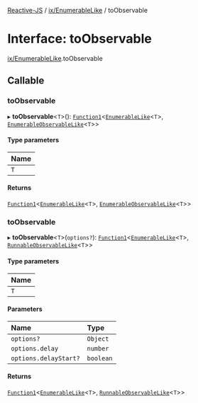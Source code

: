 [Reactive-JS](../README.md) / [ix/EnumerableLike](../modules/ix_EnumerableLike.md) / toObservable

# Interface: toObservable

[ix/EnumerableLike](../modules/ix_EnumerableLike.md).toObservable

## Callable

### toObservable

▸ **toObservable**<`T`\>(): [`Function1`](../modules/functions.md#function1)<[`EnumerableLike`](ix.EnumerableLike.md)<`T`\>, [`EnumerableObservableLike`](rx.EnumerableObservableLike.md)<`T`\>\>

#### Type parameters

| Name |
| :------ |
| `T` |

#### Returns

[`Function1`](../modules/functions.md#function1)<[`EnumerableLike`](ix.EnumerableLike.md)<`T`\>, [`EnumerableObservableLike`](rx.EnumerableObservableLike.md)<`T`\>\>

### toObservable

▸ **toObservable**<`T`\>(`options?`): [`Function1`](../modules/functions.md#function1)<[`EnumerableLike`](ix.EnumerableLike.md)<`T`\>, [`RunnableObservableLike`](rx.RunnableObservableLike.md)<`T`\>\>

#### Type parameters

| Name |
| :------ |
| `T` |

#### Parameters

| Name | Type |
| :------ | :------ |
| `options?` | `Object` |
| `options.delay` | `number` |
| `options.delayStart?` | `boolean` |

#### Returns

[`Function1`](../modules/functions.md#function1)<[`EnumerableLike`](ix.EnumerableLike.md)<`T`\>, [`RunnableObservableLike`](rx.RunnableObservableLike.md)<`T`\>\>
